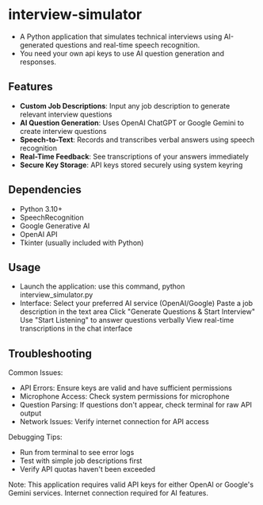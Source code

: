 # interview-simulator

- A Python application that simulates technical interviews using AI-generated questions and real-time speech recognition.
- You need your own api keys to use AI question generation and responses.

## Features

- **Custom Job Descriptions**: Input any job description to generate relevant interview questions
- **AI Question Generation**: Uses OpenAI ChatGPT or Google Gemini to create interview questions
- **Speech-to-Text**: Records and transcribes verbal answers using speech recognition
- **Real-Time Feedback**: See transcriptions of your answers immediately
- **Secure Key Storage**: API keys stored securely using system keyring

## Dependencies

- Python 3.10+
- SpeechRecognition
- Google Generative AI
- OpenAI API
- Tkinter (usually included with Python)

## Usage

- Launch the application: use this command, python interview_simulator.py
- Interface:
  Select your preferred AI service (OpenAI/Google)
  Paste a job description in the text area
  Click "Generate Questions & Start Interview"
  Use "Start Listening" to answer questions verbally
  View real-time transcriptions in the chat interface

## Troubleshooting

Common Issues:
- API Errors: Ensure keys are valid and have sufficient permissions
- Microphone Access: Check system permissions for microphone
- Question Parsing: If questions don't appear, check terminal for raw API output
- Network Issues: Verify internet connection for API access

Debugging Tips:
- Run from terminal to see error logs
- Test with simple job descriptions first
- Verify API quotas haven't been exceeded

Note: This application requires valid API keys for either OpenAI or Google's Gemini services. Internet connection required for AI features.
